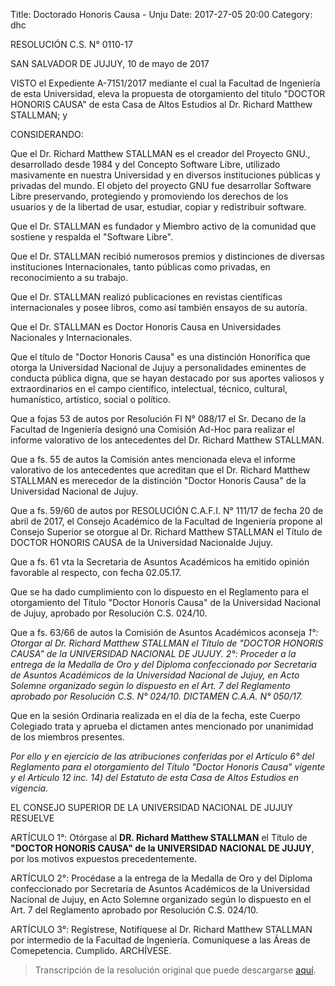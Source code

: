 Title: Doctorado Honoris Causa - Unju
Date: 2017-27-05 20:00
Category: dhc

RESOLUCIÓN C.S. N° 0110-17

SAN SALVADOR DE JUJUY, 10 de mayo de 2017

  VISTO el Expediente A-7151/2017 mediante el cual la Facultad de
Ingeniería de esta Universidad, eleva la propuesta de otorgamiento del título "DOCTOR HONORIS CAUSA" de esta Casa de Altos Estudios al Dr. Richard Matthew STALLMAN; y

  CONSIDERANDO:

Que el Dr. Richard Matthew STALLMAN es el creador del Proyecto GNU.,  desarrollado desde 1984 y del Concepto Software Libre, utilizado masivamente en nuestra Universidad y en diversos instituciones públicas y privadas del mundo. El objeto del proyecto GNU fue desarrollar Software Libre preservando, protegiendo y promoviendo los derechos de los usuarios y de la libertad de usar, estudiar, copiar y redistribuir software.

Que el Dr. STALLMAN es fundador y Miembro activo de la comunidad que sostiene y respalda el "Software Libre".

Que el Dr. STALLMAN recibió numerosos premios y distinciones de diversas instituciones Internacionales, tanto públicas como privadas, en reconocimiento a su trabajo.

Que el Dr. STALLMAN realizó publicaciones en revistas científicas internacionales y posee libros, como así también ensayos de su autoría.

Que el Dr. STALLMAN es Doctor Honoris Causa en Universidades Nacionales y Internacionales.

Que el título de "Doctor Honoris Causa" es una distinción Honorífica que otorga la Universidad Nacional de Jujuy a personalidades eminentes de conducta pública digna, que se hayan destacado por sus aportes valiosos y extraordinarios en el campo científico, intelectual, técnico, cultural, humanístico, artístico, social o político.

Que a fojas 53 de autos por Resolución FI N° 088/17 el Sr. Decano de la Facultad de Ingeniería designó una Comisión Ad-Hoc para realizar el informe valorativo de los antecedentes del Dr. Richard Matthew STALLMAN.

Que a fs. 55 de autos la Comisión antes mencionada eleva el informe valorativo de los antecedentes que acreditan que el Dr. Richard Matthew STALLMAN es merecedor de la distinción "Doctor Honoris Causa" de la Universidad Nacional de Jujuy.

Que a fs. 59/60 de autos por RESOLUCIÓN C.A.F.I. N° 111/17 de fecha 20 de abril de 2017, el Consejo Académico de la Facultad de Ingeniería propone al Consejo Superior se otorgue al Dr. Richard Matthew STALLMAN el Título de DOCTOR HONORIS CAUSA de la Universidad Nacionalde Jujuy.

Que a fs. 61 vta la Secretaria de Asuntos Académicos ha emitido opinión favorable al respecto, con fecha 02.05.17.

Que se ha dado cumplimiento con lo dispuesto en el Reglamento para el otorgamiento del Título "Doctor Honoris Causa" de la Universidad Nacional de Jujuy, aprobado por Resolución C.S. 024/10.

Que a fs. 63/66 de autos la Comisión de Asuntos Académicos aconseja *1°: Otorgar al Dr. Richard Matthew STALLMAN el Título de "DOCTOR HONORIS CAUSA" de la UNIVERSIDAD NACIONAL DE JUJUY. 2°: Proceder a la entrega de la Medalla de Oro y del Diploma confeccionado por Secretaria de Asuntos Académicos de la Universidad Nacional de Jujuy, en Acto Solemne organizado según lo dispuesto en el Art. 7 del Reglamento aprobado por Resolución C.S. N° 024/10. DICTAMEN C.A.A. N° 050/17.*

Que en la sesión Ordinaria realizada en el día de la fecha, este Cuerpo Colegiado trata y aprueba el dictamen antes mencionado por unanimidad de los miembros presentes.

*Por ello y en ejercicio de las atribuciones conferidas por el Artículo 6° del Reglamento para el otorgamiento del Título "Doctor Honoris Causa" vigente y el Artículo 12 inc. 14) del Estatuto de esta Casa de Altos Estudios en vigencia.*

EL CONSEJO SUPERIOR DE LA UNIVERSIDAD NACIONAL DE JUJUY RESUELVE

ARTÍCULO 1°: Otórgase al **DR. Richard Matthew STALLMAN** el Título de **"DOCTOR HONORIS CAUSA" de la UNIVERSIDAD NACIONAL DE JUJUY**, por los motivos expuestos precedentemente.

ARTÍCULO 2°: Procédase a la entrega de la Medalla de Oro y del Diploma confeccionado por Secretaria de Asuntos Académicos de la Universidad Nacional de Jujuy, en Acto Solemne organizado según lo dispuesto en el Art. 7 del Reglamento aprobado por Resolución C.S. 024/10.

ARTÍCULO 3°: Regístrese, Notifíquese al Dr. Richard Matthew STALLMAN por intermedio de la Facultad de Ingeniería. Comuníquese a las Áreas de Comepetencia. Cumplido. ARCHÍVESE.


> Transcripción de la resolución original que puede descargarse [aquí](../theme/DHC.pdf).
